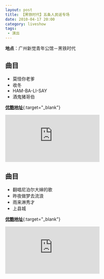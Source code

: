```yaml
---
layout: post
title: 【黑铁时代】五条人民谣专场
date: 2010-04-17 20:00
category: liveshow
tags:
 - 演出
---
```


**地点**：广州新觉青年公馆－黑铁时代

## 曲目

* 莫怪你老爹
* 收冬
* HAM-BA-LI-SAY
* 酒鬼猪哥伯
  
[**优酷地址**](https://v.youku.com/v_show/id_XMTY3MTA4MTgw.html){:target="_blank"}

<div class="iframe-container">
<iframe class="responsive-iframe" src='https://player.youku.com/embed/XMTY3MTA4MTgw'  frameborder="no" allowfullscreen="true"></iframe>
</div>

## 曲目

* 翻唱尼泊尔大婶的歌
* 昨夜做梦去流浪
* 雨来淋秀才
* 上县城

[**优酷地址**](https://v.youku.com/v_show/id_XMTY3MTE1MTE2.html){:target="_blank"}

<div class="iframe-container">
<iframe class="responsive-iframe" src='https://player.youku.com/embed/XMTY3MTE1MTE2'   frameborder="no" allowfullscreen="true"></iframe>
</div>
